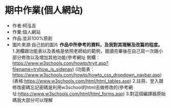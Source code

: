 # 期中作業(個人網站)
* 作者:柯泓吉
* 作業:個人網站
* 作品:並非100%原創
* 圖片來源:自己拍的圖片
**作品中所參考的資料，及我對其理解及改篇的程度。**
1.測欄跟功能表以及表格是依照老師給的範例，閱讀完畢後在自己寫一次跟小部分修改以及增加其他功能(參考網址 側欄：https://www.w3schools.com/howto/tryit.asp?filename=tryhow_js_sidenav)
(功能表：https://www.w3schools.com/howto/howto_css_dropdown_navbar.asp)
(表格:https://www.w3schools.com/html/html_tables.asp)
2.註冊、登入跟修改密碼忘記密碼是利用w3school的html去做修改的(參考網址:https://www.w3schools.com/html/html_forms.asp)
3.對這個編譯器原始碼我大部分可以理解